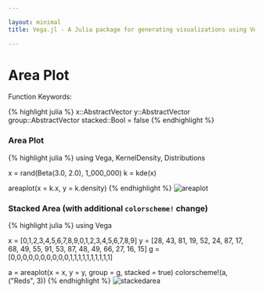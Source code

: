 ```yaml
---

layout: minimal
title: Vega.jl - A Julia package for generating visualizations using Vega

---
```


# Area Plot

Function Keywords:

{% highlight julia %}
x::AbstractVector
y::AbstractVector
group::AbstractVector
stacked::Bool = false
{% endhighlight %}

### Area Plot

{% highlight julia %}
using Vega, KernelDensity, Distributions

x = rand(Beta(3.0, 2.0), 1_000_000)
k = kde(x)

areaplot(x = k.x, y = k.density)
{% endhighlight %}
<img src ="http://johnmyleswhite.github.io/Vega.jl/images/areaplot.png" alt="areaplot">

### Stacked Area (with additional `colorscheme!` change)

{% highlight julia %}
using Vega

x = [0,1,2,3,4,5,6,7,8,9,0,1,2,3,4,5,6,7,8,9]
y = [28, 43, 81, 19, 52, 24, 87, 17, 68, 49, 55, 91, 53, 87, 48, 49, 66, 27, 16, 15]
g = [0,0,0,0,0,0,0,0,0,0,1,1,1,1,1,1,1,1,1,1]

a = areaplot(x = x, y = y, group = g, stacked = true)
colorscheme!(a, ("Reds", 3))
{% endhighlight %}
<img src ="http://johnmyleswhite.github.io/Vega.jl/images/stackedarea.png" alt="stackedarea">